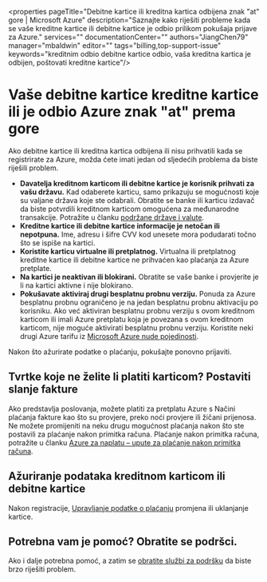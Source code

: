 <properties
    pageTitle="Debitne kartice ili kreditna kartica odbijena znak "at" gore | Microsoft Azure"
    description="Saznajte kako riješiti probleme kada se vaše kreditne kartice ili debitne kartice je odbio prilikom pokušaja prijave za Azure."
    services=""
    documentationCenter=""
    authors="JiangChen79"
    manager="mbaldwin"
    editor=""
    tags="billing,top-support-issue"
    keywords="kreditnim odbio debitne kartice odbio, vaša kreditna kartica je odbijen, poštovati kreditne kartice"/>

<tags
    ms.service="billing"
    ms.workload="na"
    ms.tgt_pltfrm="ibiza"
    ms.devlang="na"
    ms.topic="article"
    ms.date="10/19/2016"
    ms.author="cjiang"/>

# <a name="your-debit-card-or-credit-card-is-declined-at-azure-sign-up"></a>Vaše debitne kartice kreditne kartice ili je odbio Azure znak "at" prema gore

Ako debitne kartice ili kreditna kartica odbijena ili nisu prihvatili kada se registrirate za Azure, možda ćete imati jedan od sljedećih problema da biste riješili problem.

- **Davatelja kreditnom karticom ili debitne kartice je korisnik prihvati za vašu državu.** Kad odaberete karticu, samo prikazuju se mogućnosti koje su valjane država koje ste odabrali. Obratite se banke ili karticu izdavač da biste potvrdili kreditnom karticom omogućena za međunarodne transakcije. Potražite u članku [podržane države i valute](billing-countries-and-currencies.md).
- **Kreditne kartice ili debitne kartice informacije je netočan ili nepotpuna.** Ime, adresu i šifre CVV kod unesete mora podudarati točno što se ispiše na kartici.
- **Koristite karticu virtualne ili pretplatnog.** Virtualna ili pretplatnog kreditne kartice ili debitne kartice ne prihvaćen kao plaćanja za Azure pretplate.
- **Na kartici je neaktivan ili blokirani.** Obratite se vaše banke i provjerite je li na kartici aktivne i nije blokirano.
- **Pokušavate aktiviraj drugi besplatnu probnu verziju.** Ponuda za Azure besplatnu probnu ograničeno je na jedan besplatnu probnu aktivaciju po korisniku. Ako već aktiviran besplatnu probnu verziju s ovom kreditnom karticom ili imali Azure pretplatu koja je povezana s ovom kreditnom karticom, nije moguće aktivirati besplatnu probnu verziju. Koristite neki drugi Azure tarifu iz [Microsoft Azure nude pojedinosti](https://azure.microsoft.com/support/legal/offer-details/). 
 
Nakon što ažurirate podatke o plaćanju, pokušajte ponovno prijaviti.

## <a name="business-that-doesnt-want-to-pay-by-card-set-up-invoicing"></a>Tvrtke koje ne želite li platiti karticom? Postaviti slanje fakture

Ako predstavlja poslovanja, možete platiti za pretplatu Azure s Načini plaćanja fakture kao što su provjere, preko noći provjere ili žičani prijenosa. Ne možete promijeniti na neku drugu mogućnost plaćanja nakon što ste postavili za plaćanje nakon primitka računa. Plaćanje nakon primitka računa, potražite u članku [Azure za naplatu – upute za plaćanje nakon primitka računa](https://azure.microsoft.com/pricing/invoicing/).

## <a name="update-your-credit-card-or-debit-card-information"></a>Ažuriranje podataka kreditnom karticom ili debitne kartice

Nakon registracije, [Upravljanje podatke o plaćanju](billing-how-to-change-credit-card.md) promjena ili uklanjanje kartice. 

## <a name="need-help-contact-support"></a>Potrebna vam je pomoć? Obratite se podršci. 

Ako i dalje potrebna pomoć, a zatim se [obratite službi za podršku](https://portal.azure.com/?#blade/Microsoft_Azure_Support/HelpAndSupportBlade) da biste brzo riješiti problem. 